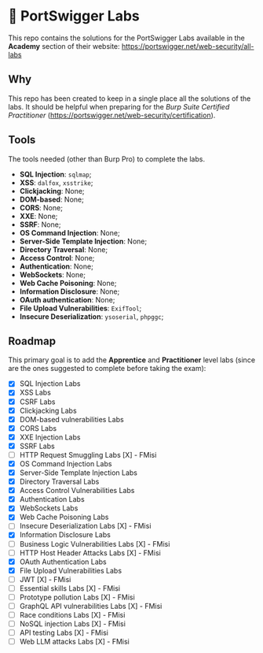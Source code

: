 # 🧪 PortSwigger Labs

This repo contains the solutions for the PortSwigger Labs available in the **Academy** section of their website: https://portswigger.net/web-security/all-labs

## Why
This repo has been created to keep in a single place all the solutions of the labs. It should be helpful when preparing for the *Burp Suite Certified Practitioner* (https://portswigger.net/web-security/certification).

## Tools
The tools needed (other than Burp Pro) to complete the labs.

- **SQL Injection**: ``sqlmap``;
- **XSS**: ``dalfox``, ``xsstrike``;
- **Clickjacking**: None;
- **DOM-based**: None;
- **CORS**: None;
- **XXE**: None;
- **SSRF**: None;
- **OS Command Injection**: None;
- **Server-Side Template Injection**: None;
- **Directory Traversal**: None;
- **Access Control**: None;
- **Authentication**: None;
- **WebSockets**: None;
- **Web Cache Poisoning**: None;
- **Information Disclosure**: None;
- **OAuth authentication**: None;
- **File Upload Vulnerabilities**: ``ExifTool``;
- **Insecure Deserialization**: ``ysoserial``, ``phpggc``;

## Roadmap
This primary goal is to add the **Apprentice** and **Practitioner** level labs (since are the ones suggested to complete before taking the exam):
- [x] SQL Injection Labs
- [x] XSS Labs
- [x] CSRF Labs
- [x] Clickjacking Labs
- [x] DOM-based vulnerabilities Labs
- [x] CORS Labs
- [x] XXE Injection Labs
- [x] SSRF Labs
- [ ] HTTP Request Smuggling Labs [X] - FMisi
- [x] OS Command Injection Labs
- [x] Server-Side Template Injection Labs
- [x] Directory Traversal Labs
- [x] Access Control Vulnerabilities Labs
- [x] Authentication Labs
- [x] WebSockets Labs
- [x] Web Cache Poisoning Labs
- [ ] Insecure Deserialization Labs [X] - FMisi
- [x] Information Disclosure Labs
- [ ] Business Logic Vulnerabilities Labs [X] - FMisi
- [ ] HTTP Host Header Attacks Labs [X] - FMisi
- [x] OAuth Authentication Labs
- [x] File Upload Vulnerabilities Labs
- [ ] JWT [X] - FMisi
- [ ] Essential skills Labs [X] - FMisi
- [ ] Prototype pollution Labs [X] - FMisi
- [ ] GraphQL API vulnerabilities Labs [X] - FMisi
- [ ] Race conditions Labs [X] - FMisi
- [ ] NoSQL injection Labs [X] - FMisi
- [ ] API testing Labs [X] - FMisi
- [ ] Web LLM attacks Labs [X] - FMisi
